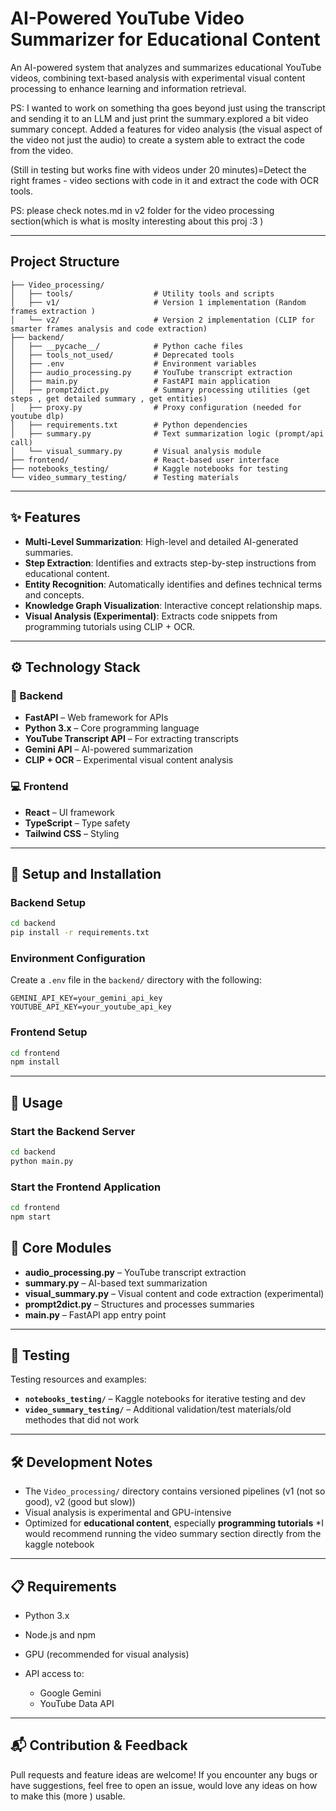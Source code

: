 
#  AI-Powered YouTube Video Summarizer for Educational Content

An AI-powered system that analyzes and summarizes educational YouTube videos, combining text-based analysis with experimental visual content processing to enhance learning and information retrieval.

PS: I wanted to work on something tha goes beyond just using the transcript and sending it to an LLM and just print the summary.explored a bit video summary concept.
Added a features for video analysis (the visual aspect of the video not just the audio) to create a system able to extract the code from the video.

(Still in testing but works fine with videos under 20 minutes)=Detect the right frames - video sections with code in it and extract the code with OCR tools.

PS: please check notes.md in v2 folder for the video processing section(which is what is moslty interesting about this proj :3 )

---
##  Project Structure

```
├── Video_processing/
│   ├── tools/                  # Utility tools and scripts
│   ├── v1/                     # Version 1 implementation (Random frames extraction )
│   └── v2/                     # Version 2 implementation (CLIP for smarter frames analysis and code extraction)
├── backend/
│   ├── __pycache__/            # Python cache files
│   ├── tools_not_used/         # Deprecated tools
│   ├── .env                    # Environment variables
│   ├── audio_processing.py     # YouTube transcript extraction
│   ├── main.py                 # FastAPI main application
│   ├── prompt2dict.py          # Summary processing utilities (get steps , get detailed summary , get entities)
│   ├── proxy.py                # Proxy configuration (needed for youtube dlp)
│   ├── requirements.txt        # Python dependencies
│   ├── summary.py              # Text summarization logic (prompt/api call)
│   └── visual_summary.py       # Visual analysis module
├── frontend/                   # React-based user interface
├── notebooks_testing/          # Kaggle notebooks for testing
└── video_summary_testing/      # Testing materials
```
---

## ✨ Features

* **Multi-Level Summarization**: High-level and detailed AI-generated summaries.
* **Step Extraction**: Identifies and extracts step-by-step instructions from educational content.
* **Entity Recognition**: Automatically identifies and defines technical terms and concepts.
* **Knowledge Graph Visualization**: Interactive concept relationship maps.
* **Visual Analysis (Experimental)**: Extracts code snippets from programming tutorials using CLIP + OCR.

---

## ⚙️ Technology Stack

### 🔧 Backend

* **FastAPI** – Web framework for APIs
* **Python 3.x** – Core programming language
* **YouTube Transcript API** – For extracting transcripts
* **Gemini API** – AI-powered summarization
* **CLIP + OCR** – Experimental visual content analysis

### 💻 Frontend

* **React** – UI framework
* **TypeScript** – Type safety
* **Tailwind CSS** – Styling

---

## 🚀 Setup and Installation

### Backend Setup

```bash
cd backend
pip install -r requirements.txt
```

### Environment Configuration

Create a `.env` file in the `backend/` directory with the following:

```
GEMINI_API_KEY=your_gemini_api_key
YOUTUBE_API_KEY=your_youtube_api_key
```

### Frontend Setup

```bash
cd frontend
npm install
```

---

## 🧪 Usage

### Start the Backend Server

```bash
cd backend
python main.py
```

### Start the Frontend Application

```bash
cd frontend
npm start
```


## 🧩 Core Modules

* **audio\_processing.py** – YouTube transcript extraction
* **summary.py** – AI-based text summarization
* **visual\_summary.py** – Visual content and code extraction (experimental)
* **prompt2dict.py** – Structures and processes summaries
* **main.py** – FastAPI app entry point

---

## 🧪 Testing

Testing resources and examples:

* **`notebooks_testing/`** – Kaggle notebooks for iterative testing and dev
* **`video_summary_testing/`** – Additional validation/test materials/old methodes that did not work

---

## 🛠 Development Notes

* The `Video_processing/` directory contains versioned pipelines (v1 (not so good), v2 (good but slow))
* Visual analysis is experimental and GPU-intensive
* Optimized for **educational content**, especially **programming tutorials**
*I would recommend running the video summary section directly from the kaggle notebook

---

## 📋 Requirements

* Python 3.x
* Node.js and npm
* GPU (recommended for visual analysis)
* API access to:

  * Google Gemini
  * YouTube Data API

---

## 📬 Contribution & Feedback

Pull requests and feature ideas are welcome! If you encounter any bugs or have suggestions, feel free to open an issue, would love any ideas on how to make this (more ) usable.



